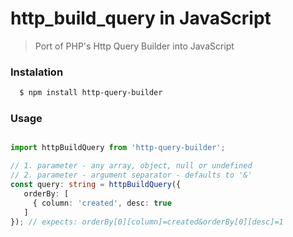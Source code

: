 # http_build_query in JavaScript 

> Port of PHP's Http Query Builder into JavaScript

### Instalation

```sh
  $ npm install http-query-builder
```


### Usage
```ts

import httpBuildQuery from 'http-query-builder';

// 1. parameter - any array, object, null or undefined
// 2. parameter - argument separator - defaults to '&'
const query: string = httpBuildQuery({ 
   orderBy: [
     { column: 'created', desc: true
   ]
}); // expects: orderBy[0][column]=created&orderBy[0][desc]=1

```
